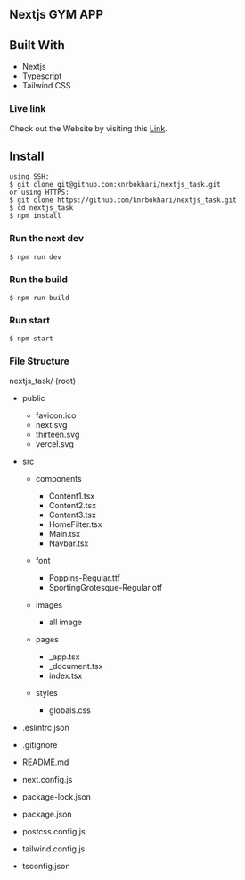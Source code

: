 ## Nextjs GYM APP

## Built With
* Nextjs
* Typescript
* Tailwind CSS

### Live link
Check out the Website by visiting this [Link](https://nextjs-task-wine.vercel.app/).

## Install 
    using SSH:
    $ git clone git@github.com:knrbokhari/nextjs_task.git
    or using HTTPS:
    $ git clone https://github.com/knrbokhari/nextjs_task.git
    $ cd nextjs_task
    $ npm install

### Run the next dev
    $ npm run dev
### Run the build 
    $ npm run build
### Run start 
    $ npm start



### File Structure
nextjs_task/ (root)

- public
    - favicon.ico
    - next.svg
    - thirteen.svg
    - vercel.svg
- src
  - components
    - Content1.tsx
    - Content2.tsx
    - Content3.tsx
    - HomeFilter.tsx
    - Main.tsx
    - Navbar.tsx
  
  - font
    - Poppins-Regular.ttf
    - SportingGrotesque-Regular.otf

  - images
    - all image

  - pages
    - _app.tsx
    - _document.tsx
    - index.tsx

  - styles
    - globals.css

- .eslintrc.json
- .gitignore
- README.md
- next.config.js
- package-lock.json
- package.json
- postcss.config.js
- tailwind.config.js
- tsconfig.json